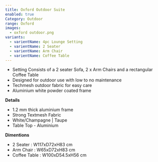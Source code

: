 ```yaml
---
title: Oxford Outdoor Suite
enabled: true
Category: Outdoor
range: Oxford
images:
  - oxford outdoor.png
variants:
  - varientName: 4pc Lounge Setting
  - varientName: 2 Seater
  - varientName: Arm Chair
  - varientName: Coffee Table
---
```


* Setting Consists of a 2 seater Sofa, 2 x Arm Chairs and a rectangular Coffee Table
* Designed for outdoor use with low to no maintenance
* Techmesh outdoor fabric for easy care
* Aluminium white powder coated frame


**Details**
* 1.2 mm thick aluminium frame
* Strong Textmesh Fabric
* White/Champagne | Taupe
* Table Top - Aluminium


**Dimentions**
* 2 Seater : W117xD72xH83 cm
* Arm Chair : W65xD72xH83 cm
* Coffee Table : W100xD54.5xH56 cm